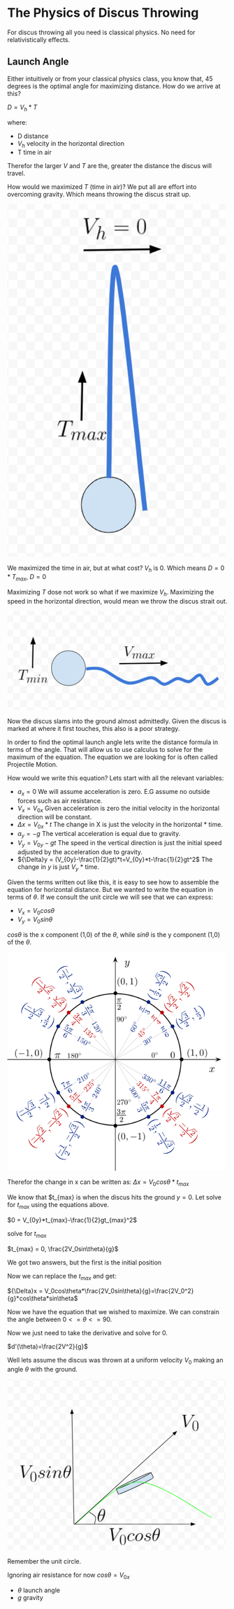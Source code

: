 # The Physics of Discus Throwing

For discus throwing all you need is classical physics. No need for relativistically effects.

## Launch Angle

Either intuitively or from your classical physics class, you know that, 45 degrees is the optimal angle for maximizing distance. How do we arrive at this?

$D=V_h*T$

where:

- D distance
- $V_h$ velocity in the horizontal direction
- T time in air

Therefor the larger $V$ and $T$ are the, greater the distance the discus will travel.

How would we maximized $T$ (time in air)? We put all are effort into overcoming gravity. Which means throwing the discus strait up.

<img src="https://raw.githubusercontent.com/nmharmon8/TheAdventuresOfAliceAndBobPosts/main/posts/post_assets/discus/D_Up.png" width=500/>

We maximized the time in air, but at what cost? $V_h$ is 0. Which means $D=0*T_{max}$, $D=0$

Maximizing $T$ dose not work so what if we maximize $V_h$. Maximizing the speed in the horizontal direction, would mean we throw the discus strait out. 

<img src="https://raw.githubusercontent.com/nmharmon8/TheAdventuresOfAliceAndBobPosts/main/posts/post_assets/discus/D_h.png" width=500/>

Now the discus slams into the ground almost admittedly. Given the discus is marked at where it first touches, this also is a poor strategy.



In order to find the optimal launch angle lets write the distance formula in terms of the angle. That will allow us to use calculus to solve for the maximum of the equation. The equation we are looking for is often called Projectile Motion.


How would we write this equation? Lets start with all the relevant variables:

- $a_x=0$ We will assume acceleration is zero. E.G assume no outside forces such as air resistance.
- $V_x=V_{0x}$ Given acceleration is zero the initial velocity in the horizontal direction will be constant.
- ${\Delta}x = V_{0x}*t$ The change in X is just the velocity in the horizontal * time.
- $a_y=-g$ The vertical acceleration is equal due to gravity.
- $V_y=V_{0y} - gt$ The speed in the vertical direction is just the initial speed adjusted by the acceleration due to gravity. 
- ${\Delta}y = (V_{0y}-\frac{1}{2}gt)*t=V_{0y}*t-\frac{1}{2}gt^2$ The change in $y$ is just $V_y$ * time.

Given the terms written out like this, it is easy to see how to assemble the equation for horizontal distance. But we wanted to write the equation in terms of $\theta$. If we consult the unit circle we will see that we can express:

- $V_x=V_0cos\theta$
- $V_y=V_0sin\theta$

$cos\theta$ is the x component (1,0) of the $\theta$, while $sin\theta$ is the y component (1,0) of the $\theta$. 

<img src="https://raw.githubusercontent.com/nmharmon8/TheAdventuresOfAliceAndBobPosts/main/posts/post_assets/discus/unitc.png" width=500/>


Therefor the change in x can be written as:
${\Delta}x = V_0cos\theta*t_{max}$

We know that $t_{max} is when the discus hits the ground $y=0$. Let solve for $t_{max}$ using the equations above.

$0 = V_{0y}*t_{max}-\frac{1}{2}gt_{max}^2$ 

solve for $t_{max}$ 

$t_{max} = 0, \frac{2V_0sin\theta}{g}$

We got two answers, but the first is the initial position

Now we can replace the $t_{max}$ and get:

${\Delta}x = V_0cos\theta*\frac{2V_0sin\theta}{g}=\frac{2V_0^2}{g}*cos\theta*sin\theta$

Now we have the equation that we wished to maximize. We can constrain the angle between $0<=\theta<=90$.

Now we just need to take the derivative and solve for 0. 

$d'(\theta)=\frac{2V^2}{g}$


Well lets assume the discus was thrown at a uniform velocity $V_0$ making an angle $\theta$ with the ground.


<img src="https://raw.githubusercontent.com/nmharmon8/TheAdventuresOfAliceAndBobPosts/main/posts/post_assets/discus/proM.png" width=500/>


Remember the unit circle. 

Ignoring air resistance for now $cos\theta=V_{0x}$

 




- $\theta$ launch angle
- $g$ gravity

